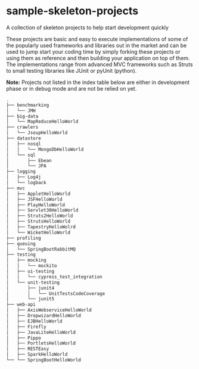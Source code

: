 # sample-skeleton-projects
A collection of skeleton projects to help start development quickly

These projects are basic and easy to execute implementations of some of the popularly used frameworks and libraries out in the market and can be used to jump start your coding time by simply forking these projects or using them as reference and then building your application on top of them. The implementations range from advanced MVC frameworks such as Struts to small testing libraries like JUnit or pyUnit (python). 

**Note:** Projects not listed in the index table below are either in development phase or in debug mode and are not be relied on yet.

```bash
.
├── benchmarking
│   └── JMH
├── big-data
│   └── MapReduceHelloWorld
├── crawlers
│   └── JsoupHelloWorld
├── datastore
│   ├── nosql
│   │   └── MongoDbHelloWorld
│   └── sql
│       ├── Ebean
│       └── JPA
├── logging
│   ├── Log4j
│   └── logback
├── mvc
│   ├── AppletHelloWorld
│   ├── JSFHelloWorld
│   ├── PlayHelloWorld
│   ├── Servlet30HelloWorld
│   ├── Struts2HelloWorld
│   ├── StrutsHelloWorld
│   ├── TapestryHelloWolrd
│   └── WicketHelloWorld
├── profiling
├── queuing
│   └── SpringBootRabbitMQ
├── testing
│   ├── mocking
│   │   └── mockito
│   ├── ui-testing
│   │   └── cypress_test_integration
│   └── unit-testing
│       ├── junit4
│       │   └── UnitTestsCodeCoverage
│       └── junit5
├── web-api
│   ├── AxisWebserviceHelloWorld
│   ├── DropwizardHelloWorld
│   ├── EJBHelloWorld
│   ├── Firefly
│   ├── JavaLiteHelloWorld
│   ├── Pippo
│   ├── PortletsHelloWorld
│   ├── RESTEasy
│   ├── SparkHelloWorld
└── └── SpringBootHelloWorld
```
